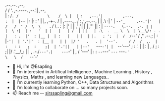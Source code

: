 
                                                                           
                                                                            
  .--.--.                           ,--,                                    
 /  /    '.             ,-.----.  ,--.'|     ,--,                           
|  :  /`. /             \    /  \ |  | :   ,--.'|         ,---,             
;  |  |--`              |   :    |:  : '   |  |,      ,-+-. /  |  ,----._,. 
|  :  ;_      ,--.--.   |   | .\ :|  ' |   `--'_     ,--.'|'   | /   /  ' / 
 \  \    `.  /       \  .   : |: |'  | |   ,' ,'|   |   |  ,"' ||   :     | 
  `----.   \.--.  .-. | |   |  \ :|  | :   '  | |   |   | /  | ||   | .\  . 
  __ \  \  | \__\/: . . |   : .  |'  : |__ |  | :   |   | |  | |.   ; ';  | 
 /  /`--'  / ," .--.; | :     |`-'|  | '.'|'  : |__ |   | |  |/ '   .   . | 
'--'.     / /  /  ,.  | :   : :   ;  :    ;|  | '.'||   | |--'   `---`-'| | 
  `--'---' ;  :   .'   \|   | :   |  ,   / ;  :    ;|   |/       .'__/\_: | 
           |  ,     .-./`---'.|    ---`-'  |  ,   / '---'        |   :    : 
            `--`---'      `---`             ---`-'                \   \  /  
                                                                   `--`-'  
                                                                   
                                                                   
                                                                   
                                                                   

- 👋 Hi, I’m @Esapling
- 👀 I’m interested in Artifical Intelligence , Machine Learning , History , Physics, Maths , and learning new Languages..
- 🌱 I’m currently learning Python, C++, Data Structures and Algorithms
- 💞️ I’m looking to collaborate on ... so many projects soon.
- 📫 Reach me -- sirssapling@gmail.com 






<!---
Esapling/Esapling is a ✨ special ✨ repository because its `README.md` (this file) appears on your GitHub profile.
You can click the Preview link to take a look at your changes.
--->
